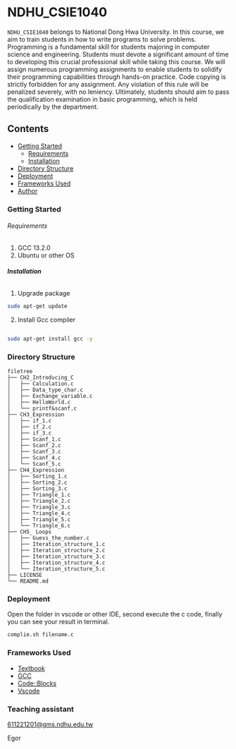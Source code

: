 # NDHU_CSIE1040

`NDHU_CSIE1040` belongs to National Dong Hwa University. In this course, we aim to train students in how to write programs to solve problems. Programming is a fundamental skill for students majoring in computer science and engineering. Students must devote a significant amount of time to developing this crucial professional skill while taking this course. We will assign numerous programming assignments to enable students to solidify their programming capabilities through hands-on practice. Code copying is strictly forbidden for any assignment. Any violation of this rule will be penalized severely, with no leniency. Ultimately, students should aim to pass the qualification examination in basic programming, which is held periodically by the department.

## Contents

- [Getting Started](#Getting-Started)
  - [Requirements](#Requirements)
  - [Installation](#Installation)
- [Directory Structure](#Directory-Structure)
- [Deployment](#Deployment)
- [Frameworks Used](#Frameworks-Used)
- [Author](#Author)

### Getting Started

###### Requirements

1. GCC 13.2.0
2. Ubuntu or other OS 

###### **Installation**

1. Upgrade package

```sh
sudo apt-get update
```

2. Install Gcc compiler

```sh

sudo apt-get install gcc -y
```

### Directory Structure

```
filetree 
├── CH2_Introducing_C
│   ├── Calculation.c
│   ├── Data_type_char.c
│   ├── Exchange_variable.c
│   ├── HelloWorld.c
│   └── printf&scanf.c
├── CH3_Expression
│   ├── if_1.c
│   ├── if_2.c
│   ├── if_3.c
│   ├── Scanf_1.c
│   ├── Scanf_2.c
│   ├── Scanf_3.c
│   ├── Scanf_4.c
│   └── Scanf_5.c
├── CH4_Expression
│   ├── Sorting_1.c
│   ├── Sorting_2.c
│   ├── Sorting_3.c
│   ├── Triangle_1.c
│   ├── Triangle_2.c
│   ├── Triangle_3.c
│   ├── Triangle_4.c
│   ├── Triangle_5.c
│   └── Triangle_6.c
├── CH5_ Loops
│   ├── Guess_the_number.c
│   ├── Iteration_structure_1.c
│   ├── Iteration_structure_2.c
│   ├── Iteration_structure_3.c
│   ├── Iteration_structure_4.c
│   └── Iteration_structure_5.c
├── LICENSE
└── README.md
```

### Deployment

Open the folder in vscode or other IDE, second execute the c code, finally you can see your result in terminal.

```sh
complie.sh filename.c
```

### Frameworks Used

- [Textbook](https://www.books.com.tw/products/0010941115)
- [GCC](https://gcc.gnu.org/)
- [Code::Blocks](https://www.codeblocks.org/)
- [Vscode](https://code.visualstudio.com/)

### Teaching assistant

611221201@gms.ndhu.edu.tw

Egor